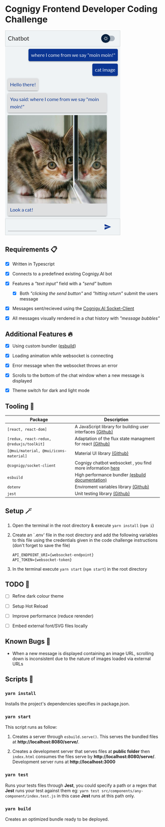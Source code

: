 # Cognigy Frontend Developer Coding Challenge

![Preview of the chatbot app](/screenshot/preview.png)

## Requirements :clipboard:

- [x] Written in Typescript

- [x] Connects to a predefined existing Cognigy.AI bot

- [x] Features a _"text input"_ field with a _"send"_ buttom

  - [x] Both _"clicking the send button"_ and _"hitting return"_ submit the users message

- [x] Messages sent/recieved using the [Cognigy.AI Socket-Client](https://github.com/Cognigy/SocketClient)

- [x] All messages visually rendered in a chat history with _"message bubbles"_

## Additional Features :fire:

- [x] Using custom bundler ([esbuild](https://esbuild.github.io/))

- [x] Loading animation while websocket is connecting

- [x] Error message when the websocket throws an error

- [x] Scrolls to the bottom of the chat window when a new message is displayed

- [x] Theme switch for dark and light mode

## Tooling :toolbox:

| Package                                  | Description                                                                                           |
| ---------------------------------------- | ----------------------------------------------------------------------------------------------------- |
| `[react, react-dom]`                     | A JavaScript library for building user interfaces [(Github)](https://github.com/facebook/react)       |
| `[redux, react-redux, @reduxjs/toolkit]` | Adaptation of the flux state managment for react [(Github)](https://github.com/reduxjs/redux)         |
| `[@mui/material, @mui/icons-material]`   | Material UI library [(Github)](https://github.com/mui/material-ui)                                    |
| `@cognigy/socket-client`                 | Cognigy chatbot websocket , you find more information [here](https://github.com/Cognigy/SocketClient) |
| `esbuild`                                | High performance bundler [(esbuild documentation)](https://esbuild.github.io/)                        |
| `dotenv`                                 | Enviroment variables library [(Github)](https://github.com/motdotla/dotenv)                           |
| `jest`                                   | Unit testing library [(Github)](https://github.com/facebook/jest)                                     |

## Setup :magic_wand:

1. Open the terminal in the root directory & execute `yarn install` (`npm i`)

1. Create an `.env' file in the root directory and add the following variables to this file using the credentials given in the code challenge instructions (don't forget to save the file)

   ```env
   API_ENDPOINT_URI={websocket-endpoint}
   API_TOKEN={websocket-token}
   ```

1. In the terminal execute `yarn start` (`npm start`) in the root directory

## TODO :construction:

- [ ] Refine dark colour theme

- [ ] Setup Hot Reload

- [ ] Improve performance (reduce rerender)

- [ ] Embed external font/SVG files locally

## Known Bugs :lady_beetle:

- When a new message is displayed containing an image URL, scrolling down is inconsistent due to the nature of images loaded via external URLs

## Scripts :scroll:

### `yarn install`

Installs the project's dependencies specifies in package.json.

### `yarn start`

This script runs as follow:

1. Creates a server through `esbuild.serve()`. This serves the bundled files at **http://localhost:8080/serve/**.

2. Creates a development server that serves files at **public folder** then `index.html` consumes the files serve by **http://localhost:8080/serve/**. Development server runs at **http://localhost:3000**

### `yarn test`

Runs your tests files through **Jest**, you could specify a path or a regex that **Jest** runs your test against them eg: `yarn test src/components/any-component/index.test.js` in this case **Jest** runs at this path only.

### `yarn build`

Creates an optimized bundle ready to be deployed.
